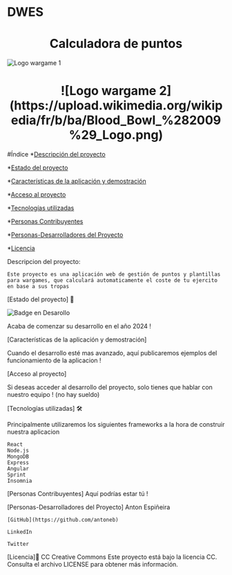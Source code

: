 # DWES 

<h1 align="center"> Calculadora de puntos </h1>


![Logo wargame 1](https://logos-world.net/wp-content/uploads/2023/05/Warhammer-Logo-1993.png)
<h1 align="center"> ![Logo wargame 2](https://upload.wikimedia.org/wikipedia/fr/b/ba/Blood_Bowl_%282009%29_Logo.png) </h1>


#Índice
*[Descripción del proyecto](#descripción-del-proyecto)

*[Estado del proyecto](#Estado-del-proyecto)

*[Características de la aplicación y demostración](#Características-de-la-aplicación-y-demostración)

*[Acceso al proyecto](#acceso-proyecto)

*[Tecnologías utilizadas](#tecnologías-utilizadas)

*[Personas Contribuyentes](#personas-contribuyentes)

*[Personas-Desarrolladores del Proyecto](#personas-desarrolladores)

*[Licencia](#licencia)



Descripcion del proyecto:

    Este proyecto es una aplicación web de gestión de puntos y plantillas para wargames, que calculará automaticamente el coste de tu ejercito en base a sus tropas


[Estado del proyecto] 🚀

![Badge en Desarollo](https://img.shields.io/badge/STATUS-EN%20DESAROLLO-green)

Acaba de comenzar su desarrollo en el año 2024 ! 


[Características de la aplicación y demostración]

  Cuando el desarrollo esté mas avanzado, aquí publicaremos ejemplos del funcionamiento de la aplicacion !



[Acceso al proyecto]

Si deseas acceder al desarrollo del proyecto, solo tienes que hablar con nuestro equipo ! (no hay sueldo)


[Tecnologías utilizadas] 🛠

Principalmente utilizaremos los siguientes frameworks a la hora de construir nuestra aplicacion

    React
    Node.js
    MongoDB
    Express
    Angular
    Sprint
    Insomnia

    
[Personas Contribuyentes]
Aquí podrías estar tú !

[Personas-Desarrolladores del Proyecto]
Anton Espiñeira

    
    [GitHub](https://github.com/antoneb)
    
    LinkedIn
    
    Twitter

[Licencia]📄
CC Creative Commons
Este proyecto está bajo la licencia CC. Consulta el archivo LICENSE para obtener más información.


